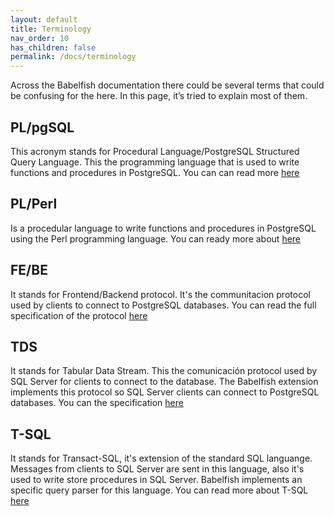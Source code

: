 ```yaml
---
layout: default
title: Terminology
nav_order: 10
has_children: false
permalink: /docs/terminology
---
```


Across the Babelfish documentation there could be several terms that could be confusing for the here. In this page, 
  it’s tried to explain most of them. 

## PL/pgSQL

This acronym stands for Procedural Language/PostgreSQL Structured Query Language. This the programming language that is used to write functions and procedures in PostgreSQL. You can 
can read more [here](https://www.postgresql.org/docs/current/plpgsql.html)
## PL/Perl
Is a procedular language to write functions and procedures in PostgreSQL using the Perl programming language. You can ready more about [here](https://www.postgresql.org/docs/current/plperl.html)

## FE/BE

It stands for Frontend/Backend protocol. It's the communitacion protocol used by clients to connect to PostgreSQL databases. You can read the full specification of the protocol [here](https://www.postgresql.org/docs/current/protocol.html)

## TDS

It stands for Tabular Data Stream. This the comunicación protocol used by SQL Server for clients to connect to the database. The Babelfish extension implements this protocol so SQL Server clients can connect to PostgreSQL databases. You can the specification [here](https://docs.microsoft.com/en-us/openspecs/windows_protocols/ms-tds/b46a581a-39de-4745-b076-ec4dbb7d13ec)

## T-SQL

It stands for Transact-SQL, it's extension of the standard SQL languange. Messages from clients to SQL Server are sent in this language, also it's used to write store procedures in SQL Server. Babelfish implements an specific query parser for this language. You can read more about T-SQL [here](https://docs.microsoft.com/en-us/sql/t-sql/language-reference?view=sql-server-ver15)